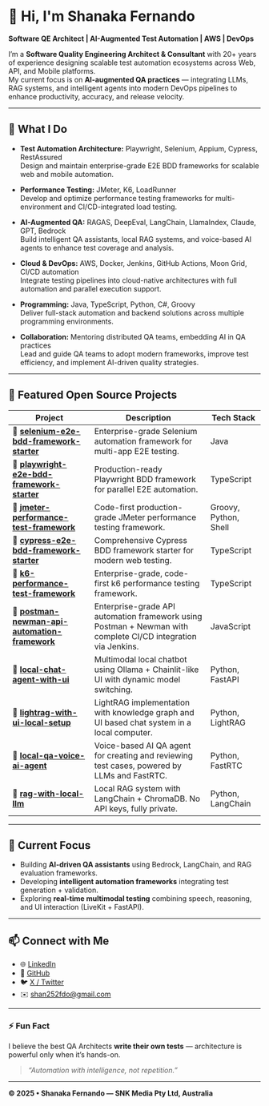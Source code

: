 # 👋 Hi, I'm Shanaka Fernando  
**Software QE Architect | AI-Augmented Test Automation | AWS | DevOps**

I’m a **Software Quality Engineering Architect & Consultant** with 20+ years of experience designing scalable test automation ecosystems across Web, API, and Mobile platforms.  
My current focus is on **AI-augmented QA practices** — integrating LLMs, RAG systems, and intelligent agents into modern DevOps pipelines to enhance productivity, accuracy, and release velocity.

---

## 🧠 What I Do
 - **Test Automation Architecture:** Playwright, Selenium, Appium, Cypress, RestAssured  
Design and maintain enterprise-grade E2E BDD frameworks for scalable web and mobile automation.

 - **Performance Testing:** JMeter, K6, LoadRunner  
Develop and optimize performance testing frameworks for multi-environment and CI/CD-integrated load testing.

 - **AI-Augmented QA:** RAGAS, DeepEval, LangChain, LlamaIndex, Claude, GPT, Bedrock  
Build intelligent QA assistants, local RAG systems, and voice-based AI agents to enhance test coverage and analysis.

 - **Cloud & DevOps:** AWS, Docker, Jenkins, GitHub Actions, Moon Grid, CI/CD automation  
Integrate testing pipelines into cloud-native architectures with full automation and parallel execution support.

 - **Programming:** Java, TypeScript, Python, C#, Groovy  
Deliver full-stack automation and backend solutions across multiple programming environments.

 - **Collaboration:** Mentoring distributed QA teams, embedding AI in QA practices  
Lead and guide QA teams to adopt modern frameworks, improve test efficiency, and implement AI-driven quality strategies.


---

## 🚀 Featured Open Source Projects

| Project                                                                                                                 | Description                                                                                                   | Tech Stack            |
| ----------------------------------------------------------------------------------------------------------------------- | ------------------------------------------------------------------------------------------------------------- | --------------------- |
| 🔹 [**selenium-e2e-bdd-framework-starter**](https://github.com/shanaka-qe/selenium-e2e-bdd-framework-starter)           | Enterprise-grade Selenium automation framework for multi-app E2E testing.                                     | Java                  |
| 🔹 [**playwright-e2e-bdd-framework-starter**](https://github.com/shanaka-qe/playwright-e2e-bdd-framework-starter)       | Production-ready Playwright BDD framework for parallel E2E automation.                                        | TypeScript            |
| 🔹 [**jmeter-performance-test-framework**](https://github.com/shanaka-qe/jmeter-performance-test-framework)             | Code-first production-grade JMeter performance testing framework.                                             | Groovy, Python, Shell |
| 🔹 [**cypress-e2e-bdd-framework-starter**](https://github.com/shanaka-qe/cypress-e2e-bdd-framework-starter)             | Comprehensive Cypress BDD framework starter for modern web testing.                                           | TypeScript            |
| 🔹 [**k6-performance-test-framework**](https://github.com/shanaka-qe/k6-performance-test-framework)                     | Enterprise-grade, code-first k6 performance testing framework.                                                | TypeScript            |
| 🔹 [**postman-newman-api-automation-framework**](https://github.com/shanaka-qe/postman-newman-api-automation-framework) | Enterprise-grade API automation framework using Postman + Newman with complete CI/CD integration via Jenkins. | JavaScript            |
| 🔹 [**local-chat-agent-with-ui**](https://github.com/shanaka-qe/local-chat-agent-with-ui)                               | Multimodal local chatbot using Ollama + Chainlit-like UI with dynamic model switching.                        | Python, FastAPI       |
| 🔹 [**lightrag-with-ui-local-setup**](https://github.com/shanaka-qe/lightrag-with-ui-local-setup)                       | LightRAG implementation with knowledge graph and UI based chat system in a local computer.                    | Python, LightRAG      |
| 🔹 [**local-qa-voice-ai-agent**](https://github.com/shanaka-qe/local-qa-voice-ai-agent)                                 | Voice-based AI QA agent for creating and reviewing test cases, powered by LLMs and FastRTC.                   | Python, FastRTC       |
| 🔹 [**rag-with-local-llm**](https://github.com/shanaka-qe/rag-with-local-llm)                                           | Local RAG system with LangChain + ChromaDB. No API keys, fully private.                                       | Python, LangChain     |



---

## 🧩 Current Focus
- Building **AI-driven QA assistants** using Bedrock, LangChain, and RAG evaluation frameworks.  
- Developing **intelligent automation frameworks** integrating test generation + validation.  
- Exploring **real-time multimodal testing** combining speech, reasoning, and UI interaction (LiveKit + FastAPI).  

---

## 📫 Connect with Me
- 🌐 [LinkedIn](https://www.linkedin.com/in/shanaka-qe)  
- 🧰 [GitHub](https://github.com/shanaka-qe)  
- 🐦 [X / Twitter](https://x.com/shanaka_qe)  
- ✉️ [shan252fdo@gmail.com](mailto:shan252fdo@gmail.com)  

---

### ⚡ Fun Fact
I believe the best QA Architects **write their own tests** — architecture is powerful only when it’s hands-on.  

> _“Automation with intelligence, not repetition.”_  

---

**© 2025 • Shanaka Fernando — SNK Media Pty Ltd, Australia**

